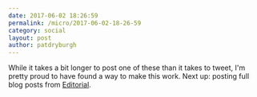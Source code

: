 ```yaml
---
date: 2017-06-02 18:26:59
permalink: /micro/2017-06-02-18-26-59
category: social
layout: post
author: patdryburgh
---
```


While it takes a bit longer to post one of these than it takes to tweet, I'm pretty proud to have found a way to make this work. Next up: posting full blog posts from [Editorial](http://omz-software.com/editorial/).